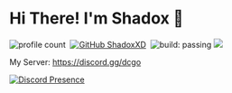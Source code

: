 # Hi There! I'm Shadox 👋
![profile count](https://komarev.com/ghpvc/?username=ShadoxXD&color=red)&nbsp;
[![GitHub ShadoxXD](https://img.shields.io/github/followers/ShadoxXD?label=follow&style=social)](https://github.com/ShadoxXD)&nbsp;
![build: passing](https://img.shields.io/badge/build-passing-success)
<a href="https://instagram.com/ShadoxXD"><img src="https://img.shields.io/badge/@ShadoxXD-E4405F?style=flat&logo=Instagram&logoColor=black"/></a> &nbsp;

My Server:  https://discord.gg/dcgo

[![Discord Presence](https://lanyard.cnrad.dev/api/860119403978817546?theme=dark&bg=05000f&animated=true)](https://discord.com/users/860119403978817546)
